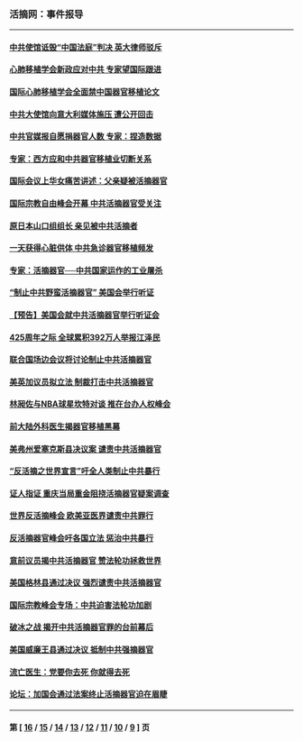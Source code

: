 ### 活摘网：事件报导
---
#### [中共使馆诋毁“中国法庭”判决 英大律师驳斥](../../pages/nf5877/n13833945.md?10110430) 
#### [心肺移植学会新政应对中共 专家望国际跟进](../../pages/nf5877/n13829043.md?10110430) 
#### [国际心肺移植学会全面禁中国器官移植论文](../../pages/nf5877/n13827785.md?10110430) 
#### [中共大使馆向意大利媒体施压 遭公开回击](../../pages/nf5877/n13826038.md?10110430) 
#### [中共官媒报自愿捐器官人数 专家：捏造数据](../../pages/nf5877/n13814130.md?10110430) 
#### [专家：西方应和中共器官移植业切断关系](../../pages/nf5877/n13772828.md?10110430) 
#### [国际会议上华女痛苦讲述：父亲疑被活摘器官](../../pages/nf5877/n13771583.md?10110430) 
#### [国际宗教自由峰会开幕 中共活摘器官受关注](../../pages/nf5877/n13769995.md?10110430) 
#### [原日本山口组组长 亲见被中共活摘者](../../pages/nf5877/n13767360.md?10110430) 
#### [一天获得心脏供体 中共急诊器官移植频发](../../pages/nf5877/n13764689.md?10110430) 
#### [专家：活摘器官──中共国家运作的工业屠杀](../../pages/nf5877/n13761178.md?10110430) 
#### [“制止中共野蛮活摘器官” 美国会举行听证](../../pages/nf5877/n13735831.md?10110430) 
#### [【预告】美国会就中共活摘器官举行听证会](../../pages/nf5877/n13732843.md?10110430) 
#### [425周年之际 全球累积392万人举报江泽民](../../pages/nf5877/n13719232.md?10110430) 
#### [联合国场边会议将讨论制止中共活摘器官](../../pages/nf5877/n13656361.md?10110430) 
#### [美英加议员拟立法 制裁打击中共活摘器官](../../pages/nf5877/n13430251.md?10110430) 
#### [林昶佐与NBA球星坎特对谈 推在台办人权峰会](../../pages/nf5877/n13414467.md?10110430) 
#### [前大陆外科医生揭器官移植黑幕](../../pages/nf5877/n13401416.md?10110430) 
#### [美弗州爱塞克斯县决议案 谴责中共活摘器官](../../pages/nf5877/n13320919.md?10110430) 
#### [“反活摘之世界宣言”吁全人类制止中共暴行](../../pages/nf5877/n13259730.md?10110430) 
#### [证人指证 重庆当局重金阻挠活摘器官疑案调查](../../pages/nf5877/n13259127.md?10110430) 
#### [世界反活摘峰会 欧美亚医界谴责中共罪行](../../pages/nf5877/n13253550.md?10110430) 
#### [反活摘器官峰会吁各国立法 惩治中共暴行](../../pages/nf5877/n13245052.md?10110430) 
#### [意前议员揭中共活摘器官 赞法轮功拯救世界](../../pages/nf5877/n13203445.md?10110430) 
#### [美国格林县通过决议 强烈谴责中共活摘器官](../../pages/nf5877/n13119367.md?10110430) 
#### [国际宗教峰会专场：中共迫害法轮功加剧](../../pages/nf5877/n13088279.md?10110430) 
#### [破冰之战 揭开中共活摘器官罪的台前幕后](../../pages/nf5877/n13082457.md?10110430) 
#### [美国威廉王县通过决议 抵制中共强摘器官](../../pages/nf5877/n13056521.md?10110430) 
#### [流亡医生：党要你去死 你就得去死](../../pages/nf5877/n13052835.md?10110430) 
#### [论坛：加国会通过法案终止活摘器官迫在眉睫](../../pages/nf5877/n13029839.md?10110430) 

---
#### 第 [ [16](./16.md?10110430) / [15](./15.md?10110430) / [14](./14.md?10110430) / [13](./13.md?10110430) / [12](./12.md?10110430) / [11](./11.md?10110430) / [10](./10.md?10110430) / [9](./9.md?10110430) ] 页
